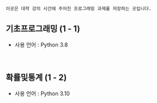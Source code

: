 ```
이곳은 대학 강의 시간에 주어진 프로그래밍 과제를 저장하는 곳입니다.
```
## 기초프로그래밍 (1 - 1)
- 사용 언어 : Python 3.8

<br>

## 확률및통계 (1 - 2)
- 사용 언어 : Python 3.10
